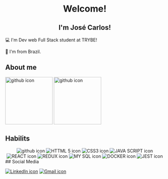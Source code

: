 <h1 align='center'>Welcome!</h1>

<h2 align='center'> I'm José Carlos! </h2>

:computer: I'm Dev web Full Stack student at TRYBE!

:house_with_garden: I'm from Brazil.

## About me
<div>
<img height="150" hspace="0" alt="github icon" src="https://github-readme-stats.vercel.app/api?username=carlos-souza-lima&show_icons=true&title_color=79ff97&icon_color=79ff97&text_color=9f9f9f&bg_color=151515&hide_border=true&border_radius=20"/> <img height="150" hspace="0" alt="github icon" src="https://github-readme-stats.vercel.app/api/top-langs/?username=carlos-souza-lima&bg_color=151515&hide_border=true&border_radius20&layout=compact"/>
</div>


## Habilits
<div align='center'>
<img alt="github icon" src="https://img.shields.io/badge/GitHub-100000?style=for-the-badge&logo=github&logoColor=white" /> <img alt="HTTML 5 icon" src="https://img.shields.io/badge/HTML5-E34F26?style=for-the-badge&logo=html5&logoColor=white" /> <img alt="CSS3 icon" src="https://img.shields.io/badge/CSS3-1572B6?style=for-the-badge&logo=css3&logoColor=white" /> <img alt="JAVA SCRIPT icon" src="https://img.shields.io/badge/JavaScript-323330?style=for-the-badge&logo=javascript&logoColor=F7DF1E" /> <img alt="REACT icon" src="https://img.shields.io/badge/React-20232A?style=for-the-badge&logo=react&logoColor=61DAFB" /> <img alt="REDUX icon" src="https://img.shields.io/badge/Redux-593D88?style=for-the-badge&logo=redux&logoColor=white" /> <img alt="MY SQL icon" src="https://img.shields.io/badge/MySQL-005C84?style=for-the-badge&logo=mysql&logoColor=white" /> <img alt="DOCKER icon" src="https://img.shields.io/badge/Docker-2CA5E0?style=for-the-badge&logo=docker&logoColor=white" /> <img alt="JEST icon" src="https://img.shields.io/badge/Jest-C21325?style=for-the-badge&logo=jest&logoColor=white" />
</div>
## Social Media

<a href="https://www.linkedin.com/in/jcslima/"><img alt="LinkedIn icon" src="https://img.shields.io/badge/LinkedIn-0077B5?style=for-the-badge&logo=linkedin&logoColor=white" /></a>
<a href="carlossouzalimajose@gmail.com"><img alt="Gmail icon" src="https://img.shields.io/badge/Gmail-D14836?style=for-the-badge&logo=gmail&logoColor=white" /></a>
